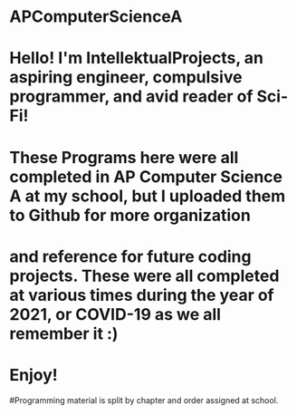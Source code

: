 # APComputerScienceA

# Hello! I'm IntellektualProjects, an aspiring engineer, compulsive programmer, and avid reader of Sci-Fi!

# These Programs here were all completed in AP Computer Science A at my school, but I uploaded them to Github for more organization
# and reference for future coding projects. These were all completed at various times during the year of 2021, or COVID-19 as we all remember it :)
# Enjoy!

#Programming material is split by chapter and order assigned at school.
